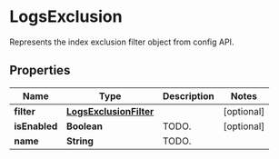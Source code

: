 

# LogsExclusion

Represents the index exclusion filter object from config API.
## Properties

Name | Type | Description | Notes
------------ | ------------- | ------------- | -------------
**filter** | [**LogsExclusionFilter**](LogsExclusionFilter.md) |  |  [optional]
**isEnabled** | **Boolean** | TODO. |  [optional]
**name** | **String** | TODO. | 




